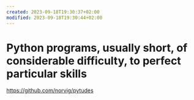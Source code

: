 ```yaml
---
created: 2023-09-18T19:30:37+02:00
modified: 2023-09-18T19:30:44+02:00
---
```


# Python programs, usually short, of considerable difficulty, to perfect particular skills

https://github.com/norvig/pytudes
